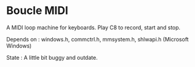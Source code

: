 Boucle MIDI
===========

A MIDI loop machine for keyboards.
Play C8 to record, start and stop.

Depends on : windows.h, commctrl.h, mmsystem.h, shlwapi.h (Microsoft Windows)

State : A little bit buggy and outdate.
